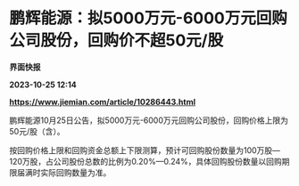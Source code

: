 # 鹏辉能源：拟5000万元-6000万元回购公司股份，回购价不超50元/股
**界面快报**

**2023-10-25 12:14**

**https://www.jiemian.com/article/10286443.html**

鹏辉能源10月25日公告，拟5000万元-6000万元回购公司股份，回购价格上限为50元/股（含）。

按回购价格上限和回购资金总额上下限测算，预计可回购股份数量为100万股—120万股，占公司股份总数的比例为0.20%—0.24%，具体回购股份数量以回购期限届满时实际回购数量为准。